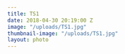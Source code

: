 ```yaml
---
title: TS1
date: 2018-04-30 20:19:00 Z
image: "/uploads/TS1.jpg"
thumbnail-image: "/uploads/TS1.jpg"
layout: photo
---
```

